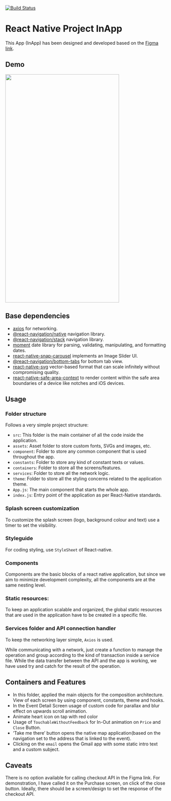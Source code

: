 [![Build Status](https://app.bitrise.io/app/81ba39d2c99f1454/status.svg?token=wjx8ZdPkkcwtmp3LcVPLHA&branch=master)](https://app.bitrise.io/app/81ba39d2c99f1454)

# React Native Project InApp

This App (InApp) has been designed and developed based on the [Figma link](https://www.figma.com/file/GNUmBwk2x8Eq28KyvA4Y0v/Mobile-Dev-Test?node-id=3665%3A11).

## Demo

<img src="/demo/demo.gif" width="355" height="710"/>

## Base dependencies

- [axios](https://github.com/axios/axios) for networking.
- [@react-navigation/native](https://github.com/react-navigation/react-navigation) navigation library.
- [@react-navigation/stack](https://github.com/react-navigation/react-navigation) navigation library.
- [moment](https://github.com/moment/moment) date library for parsing, validating, manipulating, and formatting dates.
- [react-native-snap-carousel](https://github.com/meliorence/react-native-snap-carousel) implements an Image Slider UI.
- [@react-navigation/bottom-tabs](https://www.npmjs.com/package/@react-navigation/bottom-tabs) for bottom tab view.
- [react-native-svg](https://github.com/react-native-svg/react-native-svg) vector-based format that can scale infinitely without compromising quality.
- [react-native-safe-area-context](https://github.com/th3rdwave/react-native-safe-area-context) to render content within the safe area boundaries of a device like notches and iOS devices.

## Usage

### Folder structure

Follows a very simple project structure:

  - `src`: This folder is the main container of all the code inside the application.
  - `assets`: Asset folder to store custom fonts, SVGs and images, etc.
  - `component`: Folder to store any common component that is used throughout the app.
  - `constants`: Folder to store any kind of constant texts or values.
  - `containers`: Folder to store all the screens/features.
  - `services`: Folder to store all the network logic.
  - `theme`: Folder to store all the styling concerns related to the application theme.
  - `App.js`: The main component that starts the whole app.
  - `index.js`: Entry point of the application as per React-Native standards.

### Splash screen customization

To customize the splash screen (logo, background colour and text) use a timer to set the visibility.

### Styleguide

For coding styling, use `StyleSheet` of React-native.

### Components

Components are the basic blocks of a react native application, but since we aim to minimize development complexity, all the components are at the same nesting level.

### Static resources:

To keep an application scalable and organized, the global static resources that are used in the application have to be created in a specific file.

### Services folder and API connection handler

To keep the networking layer simple, `Axios` is used.

While communicating with a network, just create a function to manage the operation and group according to the kind of transaction inside a service file.
While the data transfer between the API and the app is working, we have used try and catch for the result of the operation.

## Containers and Features

- In this folder, applied the main objects for the composition architecture. View of each screen by using component, constants, theme and hooks.
- In the Event Detail Screen usage of custom code for parallax and blur effect on upwards scroll animation.
- Animate heart icon on tap with red color
- Usage of `TouchableWithoutFeedback` for In-Out animation on `Price` and `Close` Button.
- ‘Take me there’ button opens the native map application(based on the navigation set to the address that is linked to the event).
- Clicking on the `email` opens the Gmail app with some static intro text and a custom subject.

## Caveats
There is no option available for calling checkout API in the Figma link. For demonstration, I have called it on the Purchase screen, on click of the close button.
Ideally, there should be a screen/design to set the response of the checkout API.


